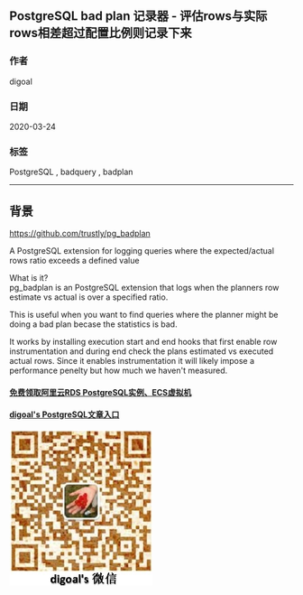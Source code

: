 ## PostgreSQL bad plan 记录器 - 评估rows与实际rows相差超过配置比例则记录下来     
                                                                          
### 作者                                                                                                                                          
digoal                                                                                                                                                                                   
                                                                                            
### 日期                                                                                                                                                                                   
2020-03-24                                                                                                                                                                               
                                                                                                                                                                                   
### 标签                                                                                                                                                                                   
PostgreSQL , badquery , badplan                
                                                                                       
----                                                                                 
                                                                                            
## 背景               
https://github.com/trustly/pg_badplan  
  
A PostgreSQL extension for logging queries where the expected/actual rows ratio exceeds a defined value  
  
What is it?  
pg_badplan is an PostgreSQL extension that logs when the planners row estimate vs actual is over a specified ratio.  
  
This is useful when you want to find queries where the planner might be doing a bad plan becase the statistics is bad.  
  
It works by installing execution start and end hooks that first enable row instrumentation and during end check the plans estimated vs executed actual rows. Since it enables instrumentation it will likely impose a performance penelty but how much we haven't measured.  
  
  
  
  
  
#### [免费领取阿里云RDS PostgreSQL实例、ECS虚拟机](https://www.aliyun.com/database/postgresqlactivity "57258f76c37864c6e6d23383d05714ea")
  
  
#### [digoal's PostgreSQL文章入口](https://github.com/digoal/blog/blob/master/README.md "22709685feb7cab07d30f30387f0a9ae")
  
  
![digoal's weixin](../pic/digoal_weixin.jpg "f7ad92eeba24523fd47a6e1a0e691b59")
  
